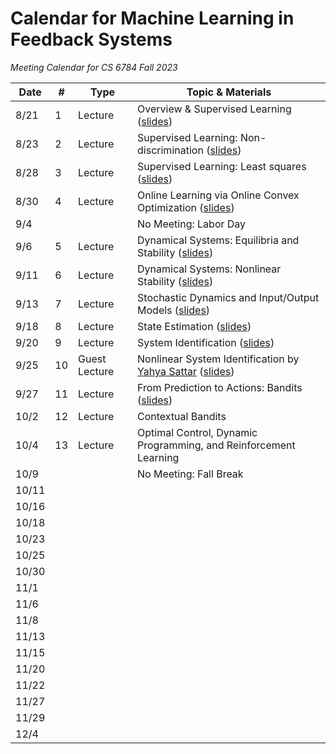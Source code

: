 # Calendar for Machine Learning in Feedback Systems
*Meeting Calendar for CS 6784 Fall 2023*

| Date | # | Type | Topic & Materials |
| --- | --- | --- | --- |
| 8/21 | 1 | Lecture | Overview & Supervised Learning ([slides](https://slides.com/sarahdean-2/01-overview-ml-in-feedback-sys-f23?token=KZeBAXzM)) |
| 8/23 | 2 | Lecture | Supervised Learning: Non-discrimination ([slides](https://slides.com/sarahdean-2/02-supervised-learning-ml-in-feedback-sys-f23?token=6gRisfM5)) |
| 8/28 | 3 | Lecture | Supervised Learning: Least squares ([slides](https://slides.com/sarahdean-2/03-supervised-learning-ml-in-feedback-sys-f23?token=2w_UDO-5)) |
| 8/30 | 4 | Lecture | Online Learning via Online Convex Optimization ([slides](https://slides.com/sarahdean-2/04-online-learning-ml-in-feedback-sys-f23?token=KiDmLN4_)) |
| 9/4 | | | No Meeting: Labor Day |
| 9/6 | 5 |  Lecture | Dynamical Systems: Equilibria and Stability ([slides](https://slides.com/sarahdean-2/05-dynamical-systems-ml-in-feedback-sys-f23?token=tTfB-j-2)) |
| 9/11 | 6 |  Lecture | Dynamical Systems: Nonlinear Stability ([slides](https://slides.com/sarahdean-2/06-dynamical-systems-ml-in-feedback-sys-f23?token=wkbfpqV5)) |
| 9/13 | 7 |  Lecture | Stochastic Dynamics and Input/Output Models ([slides](https://slides.com/sarahdean-2/07-dynamical-systems-ml-in-feedback-sys-f23?token=TIxlckf9)) |
| 9/18 | 8 |  Lecture | State Estimation ([slides](https://slides.com/sarahdean-2/08-state-estimation-ml-in-feedback-sys-f23?token=Oohri6Hm)) | 
| 9/20 | 9 |  Lecture | System Identification ([slides](https://slides.com/sarahdean-2/09-sys-id-ml-in-feedback-sys-f23?token=ZTiqIrGP)) |
| 9/25 | 10 | Guest Lecture | Nonlinear System Identification by [Yahya Sattar](https://yahya-sattar.github.io/) ([slides](https://github.com/ml-feedback-sys/materials-f23/blob/main/notebooks/ML_Feedback_Lec10.pdf)) |
| 9/27 | 11 | Lecture | From Prediction to Actions: Bandits ([slides](https://slides.com/sarahdean-2/11-bandits-ml-in-feedback-sys-f23?token=hEjgubdB)) |
| 10/2 | 12 | Lecture | Contextual Bandits | 
| 10/4 | 13 | Lecture | Optimal Control, Dynamic Programming, and Reinforcement Learning |
| 10/9 | | | No Meeting: Fall Break |
| 10/11 |
| 10/16 |
| 10/18 |
| 10/23 |
| 10/25 |
| 10/30 |
| 11/1 |
| 11/6 |
| 11/8 |
| 11/13 |
| 11/15 |
| 11/20 |
| 11/22 |
| 11/27 |
| 11/29 |
| 12/4 |
